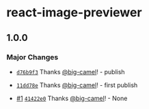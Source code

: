 # react-image-previewer

## 1.0.0

### Major Changes

- [`d76b9f3`](https://github.com/big-camel/react-image-previewer/commit/d76b9f35d8e4f8a09ee87d14bf57f37d5f1415c9) Thanks [@big-camel](https://github.com/big-camel)! - publish

- [`11dd78e`](https://github.com/big-camel/react-image-previewer/commit/11dd78e2d5b2902a3192f3b75cfb751a5dfc72ed) Thanks [@big-camel](https://github.com/big-camel)! - first publish

- [#1](https://github.com/big-camel/react-image-previewer/pull/1) [`41422e0`](https://github.com/big-camel/react-image-previewer/commit/41422e0b3aba2daea691f39769a52a183fc36fb7) Thanks [@big-camel](https://github.com/big-camel)! - None
